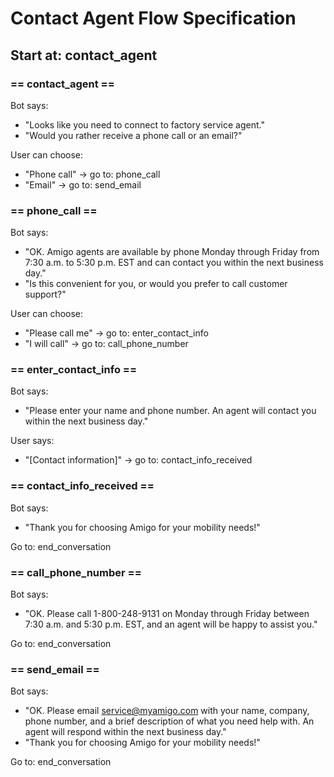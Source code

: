 
# Contact Agent Flow Specification

## Start at: contact_agent

### == contact_agent ==

Bot says:
- "Looks like you need to connect to factory service agent."
- "Would you rather receive a phone call or an email?"

User can choose:
- "Phone call" -> go to: phone_call
- "Email" -> go to: send_email

### == phone_call ==

Bot says:
- "OK. Amigo agents are available by phone Monday through Friday from 7:30 a.m. to 5:30 p.m. EST and can contact you within the next business day."
- "Is this convenient for you, or would you prefer to call customer support?"

User can choose:
- "Please call me" -> go to: enter_contact_info
- "I will call" -> go to: call_phone_number

### == enter_contact_info ==

Bot says:
- "Please enter your name and phone number. An agent will contact you within the next business day."

User says:
- "[Contact information]" -> go to: contact_info_received

### == contact_info_received ==

Bot says:
- "Thank you for choosing Amigo for your mobility needs!"

Go to: end_conversation

### == call_phone_number ==

Bot says:
- "OK. Please call 1-800-248-9131 on Monday through Friday between 7:30 a.m. and 5:30 p.m. EST, and an agent will be happy to assist you."

Go to: end_conversation

### == send_email ==

Bot says:
- "OK. Please email service@myamigo.com with your name, company, phone number, and a brief description of what you need help with. An agent will respond within the next business day."
- "Thank you for choosing Amigo for your mobility needs!"

Go to: end_conversation
